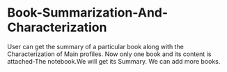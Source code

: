 # Book-Summarization-And-Characterization
User can get the summary of a particular book along with the Characterization of Main profiles.
Now only one book and its content is attached-The notebook.We will get its Summary. We can add more books.

